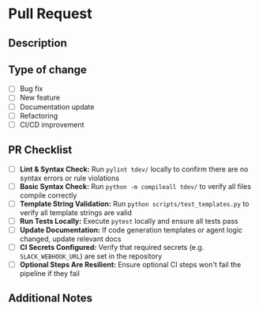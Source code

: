 # Pull Request

## Description
<!-- Describe the changes in this PR -->

## Type of change
- [ ] Bug fix
- [ ] New feature
- [ ] Documentation update
- [ ] Refactoring
- [ ] CI/CD improvement

## PR Checklist
- [ ] **Lint & Syntax Check:** Run `pylint tdev/` locally to confirm there are no syntax errors or rule violations
- [ ] **Basic Syntax Check:** Run `python -m compileall tdev/` to verify all files compile correctly
- [ ] **Template String Validation:** Run `python scripts/test_templates.py` to verify all template strings are valid
- [ ] **Run Tests Locally:** Execute `pytest` locally and ensure all tests pass
- [ ] **Update Documentation:** If code generation templates or agent logic changed, update relevant docs
- [ ] **CI Secrets Configured:** Verify that required secrets (e.g. `SLACK_WEBHOOK_URL`) are set in the repository
- [ ] **Optional Steps Are Resilient:** Ensure optional CI steps won't fail the pipeline if they fail

## Additional Notes
<!-- Any additional information that would be helpful for reviewers -->